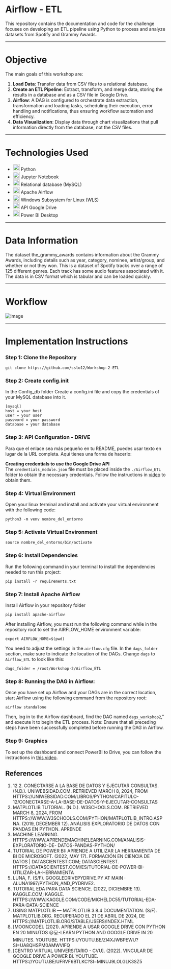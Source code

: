 # Airflow - ETL
This repository contains the documentation and code for the challenge focuses on developing an ETL pipeline using Python to process and analyze datasets from Spotify and Grammy Awards.
***
# Objective
The main goals of this workshop are:

1. **Load Data**: Transfer data from CSV files to a relational database.
2. **Create an ETL Pipeline**: Extract, transform, and merge data, storing the results in a database and as a CSV file in Google Drive.
3. **Airflow**: A DAG is configured to orchestrate data extraction, transformation and loading tasks, scheduling their execution, error handling and notifications, thus ensuring workflow automation and efficiency.
4. **Data Visualization**: Display data through chart visualizations that pull information directly from the database, not the CSV files.
***
# Technologies Used
  * <img src="https://github.com/sslo12/Workshop-1-ETL/assets/115416417/b23a91ab-151a-4dd8-b421-fc87111e3481" alt="Looker Studio" width="21px" height="21px"> Python
  * <img src="https://cdn.icon-icons.com/icons2/2667/PNG/512/jupyter_app_icon_161280.png" alt="Looker Studio" width="21px" height="21px"> Jupyter Notebook
  * <img src="https://cdn.icon-icons.com/icons2/2415/PNG/512/mysql_original_wordmark_logo_icon_146417.png" alt="Looker Studio" width="21px" height="21px"> Relational database (MySQL)
  * <img src="https://github.com/sslo12/Workshop-2/assets/115416417/dfa7c841-a14b-4638-9c9e-cff8738a2ab0" alt="Apache Airflow" width="21px" height="21px"> Apache Airflow
  * <img src="https://github.com/sslo12/Workshop-2/assets/115416417/6a50f962-c6b1-4d2f-bc2c-23e5f2c55fe2" alt="Windows Subsystem for Linux (WLS)" width="21px" height="21px"> Windows Subsystem for Linux (WLS)
  * <img src="https://github.com/sslo12/Workshop-2/assets/115416417/1bf9fb63-bf67-41a8-a79b-08cc4a12b342" alt="API Google Drive" width="21px" height="21px"> API Google Drive
  * <img src="https://i.pinimg.com/736x/7a/f2/1e/7af21eaf89a449831a1e12d640b54fae.jpg" alt="Looker Studio" width="21px" height="21px"> Power BI Desktop
***
# Data Information
The dataset the_grammy_awards contains information about the Grammy Awards, including details such as year, category, nominee, artist/group, and whether or not they won.
This is a dataset of Spotify tracks over a range of 125 different genres. Each track has some audio features associated with it. The data is in CSV format which is tabular and can be loaded quickly.
***
# Workflow
![image](https://github.com/sslo12/Workshop-2/assets/115416417/bdfdcc6a-434b-4d2c-ba7f-b7a6e3d90e36)
***

# Implementation Instructions
### Step 1: Clone the Repository
    git clone https://github.com/sslo12/Workshop-2-ETL

### Step 2: Create config.init
In the Config_db folder Create a config.ini file and copy the credentials of your MySQL database into it.
  ```
  [mysql]
host = your host
user = your user
password = your password
database = your database
  ```
### Step 3: API Configuration - DRIVE
Para que el enlace sea más pequeño en tu README, puedes usar texto en lugar de la URL completa. Aquí tienes una forma de hacerlo:

**Creating credentials to use the Google Drive API**  
The `credentials_module.json` file must be placed inside the `./Airflow_ETL` folder to obtain the necessary credentials. 
Follow the instructions in [video](https://www.youtube.com/watch?v=ZI4XjwbpEwU) to obtain them.

### Step 4: Virtual Environment
Open your linux terminal and install and activate your virtual environment with the following code:
```
python3 -m venv nombre_del_entorno
```
### Step 5: Activate Virtual Environment
```
source nombre_del_entorno/bin/activate
```
### Step 6: Install Dependencies
Run the following command in your terminal to install the dependencies needed to run this project:
```
pip install -r requirements.txt
```
### Step 7: Install Apache Airflow
Install Airflow in your repository folder
```
pip install apache-airflow
```

After installing Airflow, you must run the following command while in the repository root to set the AIRFLOW_HOME environment variable:
```
export AIRFLOW_HOME=$(pwd)
```

You need to adjust the settings in the `airflow.cfg` file. In the `dags_folder` section, make sure to indicate the location of the DAGs. Change `dags` to `Airflow_ETL` to look like this:
```
dags_folder = /root/Workshop-2/Airflow_ETL
```
### Step 8: Running the DAG in Airflow:
Once you have set up Airflow and your DAGs are in the correct location, start Airflow using the following command from the repository root:
```
airflow standalone
```
Then, log in to the Airflow dashboard, find the DAG named `dags_workshop2`," and execute it to begin the ETL process.
Note: Ensure that all preceding steps have been successfully completed before running the DAG in Airflow.

### Step 9: Graphics
To set up the dashboard and connect PowerBI to Drive, you can follow the instructions in [this video](https://www.youtube.com/watch?v=ufrVf6BTLKc&t=359s).

## References
1.	12.2. CONECTARSE A LA BASE DE DATOS Y EJECUTAR CONSULTAS. (N.D.). UNIWEBSIDAD.COM. RETRIEVED MARCH 8, 2024, FROM HTTPS://UNIWEBSIDAD.COM/LIBROS/PYTHON/CAPITULO-12/CONECTARSE-A-LA-BASE-DE-DATOS-Y-EJECUTAR-CONSULTAS
2.	MATPLOTLIB TUTORIAL. (N.D.). W3SCHOOLS.COM. RETRIEVED MARCH 8, 2024, FROM HTTPS://WWW.W3SCHOOLS.COM/PYTHON/MATPLOTLIB_INTRO.ASP NA. (2019, DECEMBER 12). ANÁLISIS EXPLORATORIO DE DATOS CON PANDAS EN PYTHON. APRENDE 
3.	MACHINE LEARNING. HTTPS://WWW.APRENDEMACHINELEARNING.COM/ANALISIS-EXPLORATORIO-DE- DATOS-PANDAS-PYTHON/
4.	TUTORIAL DE POWER BI: APRENDE A UTILIZAR LA HERRAMIENTA DE BI DE MICROSOFT. (2022, MAY 17). FORMACIÓN EN CIENCIA DE DATOS | DATASCIENTEST.COM; DATASCIENTEST. HTTPS://DATASCIENTEST.COM/ES/TUTORIAL-DE-POWER-BI-UTILIZAR-LA-HERRAMIENTA
5.	LUNA, F. (S/F). GOOGLEDRIVEPYDRIVE.PY AT MAIN · ALUNA1997/PYTHON_AND_PYDRIVE2.
6.	TUTORIAL EDA PARA DATA SCIENCE. (2022, DICIEMBRE 13). KAGGLE.COM; KAGGLE. HTTPS://WWW.KAGGLE.COM/CODE/MICHELDC55/TUTORIAL-EDA-PARA-DATA-SCIENCE
7.	USING MATPLOTLIB — MATPLOTLIB 3.8.4 DOCUMENTATION. (S/F). MATPLOTLIB.ORG. RECUPERADO EL 21 DE ABRIL DE 2024, DE HTTPS://MATPLOTLIB.ORG/STABLE/USERS/INDEX.HTML
8.	[MOONCODE]. (2021). APRENDE A USAR GOOGLE DRIVE CON PYTHON EN 20 MINUTOS 😃💻-LEARN PYTHON AND GOOGLE DRIVE IN 20 MINUTES. YOUTUBE. HTTPS://YOUTU.BE/ZI4XJWBPEWU?SI=UA8QHSPM0AMWVIFQ
9.	[CENTRO VIRTUAL UNIVERSITARIO - CVU]. (2022). VINCULAR DE GOOGLE DRIVE A POWER BI. YOUTUBE. HTTPS://YOUTU.BE/UFRVF6BTLKC?SI=MINUJ9LOLGLK3SZ5
